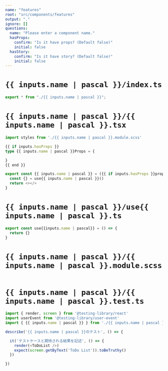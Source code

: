 ```yaml
---
name: "features"
root: "src/components/features"
output: "."
ignore: []
questions:
  name: "Please enter a component name."
  hasProps:
    confirm: "Is it have props? (Default false)"
    initial: false
  hasStory:
    confirm: "Is it have story? (Default false)"
    initial: false
---
```


# `{{ inputs.name | pascal }}/index.ts`

```typescript
export * from "./{{ inputs.name | pascal }}";
```

# `{{ inputs.name | pascal }}/{{ inputs.name | pascal }}.tsx`

```typescript
import styles from './{{ inputs.name | pascal }}.module.scss'

{{ if inputs.hasProps }}
type {{ inputs.name | pascal }}Props = {

}
{{ end }}

export const {{ inputs.name | pascal }} = ({{ if inputs.hasProps }}props: {{ inputs.name | pascal }}Props{{ end }}) => {
  const {} = use{{ inputs.name | pascal }}()
  return <></>
}
```

# `{{ inputs.name | pascal }}/use{{ inputs.name | pascal }}.ts`

```typescript
export const use{{inputs.name | pascal}} = () => {
  return {}
}
```

<!-- # `{{ !inputs.hasStory && '!' }}{{ inputs.name | pascal }}/{{ inputs.name | pascal }}.stories.tsx` -->
<!---->
<!-- ```typescript -->
<!-- import { action } from '@storybook/addon-actions' -->
<!-- import type { ComponentMeta, ComponentStoryObj } from '@storybook/react' -->
<!---->
<!-- import { {{ inputs.name | pascal }} } from './{{ inputs.name | pascal }}' -->
<!---->
<!-- export default { -->
<!--   component: {{ inputs.name | pascal }}, -->
<!-- } as ComponentMeta<typeof {{ inputs.name | pascal }}> -->
<!---->
<!-- export const Default: ComponentStoryObj<typeof {{ inputs.name | pascal }}> = { -->
<!--   args: { onClick: action('クリック') }, -->
<!--   parameters: { -->
<!--     docs: { -->
<!--       description: { -->
<!--         component: `コンポーネントの説明マークダウン。`, -->
<!--       }, -->
<!--     }, -->
<!--   }, -->
<!-- } -->
<!-- export const Story: ComponentStoryObj<typeof {{ inputs.name | pascal }}> = { -->
<!--   args: { onClick: action('クリック') }, -->
<!--   parameters: { -->
<!--     docs: { -->
<!--       description: { -->
<!--         story: `Storyの説明マークダウン。`, -->
<!--       }, -->
<!--     }, -->
<!--   }, -->
<!-- } -->
<!-- ``` -->

# `{{ inputs.name | pascal }}/{{ inputs.name | pascal }}.module.scss`

```scss

```

# `{{ inputs.name | pascal }}/{{ inputs.name | pascal }}.test.ts`

```typescript
import { render, screen } from '@testing-library/react'
import userEvent from '@testing-library/user-event'
import { {{ inputs.name | pascal }} } from './{{ inputs.name | pascal }}'

describe('{{ inputs.name | pascal }}のテスト', () => {

  it('テストケースと期待される結果を記述', () => {
    render(<ToDoList />)
    expect(screen.getByText('ToDo List')).toBeTruthy()
  })

})

```

